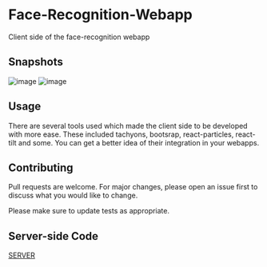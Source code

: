 # Face-Recognition-Webapp
Client side of the face-recognition webapp

## Snapshots
![image](https://user-images.githubusercontent.com/56764533/85941037-f0a96b80-b93d-11ea-91dc-70d22e9f2df2.png)
![image](https://user-images.githubusercontent.com/56764533/85941042-f8691000-b93d-11ea-97c8-791c4ec95424.png)


## Usage

There are several tools used which made the client side to be developed with more ease.
These included tachyons, bootsrap, react-particles, react-tilt and some. 
You can get a better idea of their integration in your webapps.

## Contributing
Pull requests are welcome. For major changes, please open an issue first to discuss what you would like to change.

Please make sure to update tests as appropriate.

## Server-side Code
[SERVER](https://github.com/ayush-020198/facerecogn_back_end)

